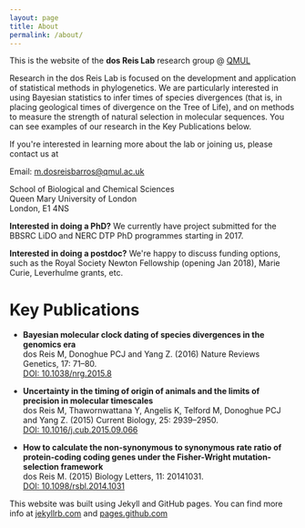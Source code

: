 ```yaml
---
layout: page
title: About
permalink: /about/
---
```


This is the website of the **dos Reis Lab** research group @ [QMUL](http://www.qmul.ac.uk)

Research in the dos Reis Lab is focused on the development and application of statistical methods in phylogenetics. We are particularly interested in using Bayesian statistics to infer times of species divergences (that is, in placing geological times of divergence on the Tree of Life), and on methods to measure the strength of natural selection in molecular sequences. You can see examples of our research in the Key Publications below.

If you're interested in learning more about the lab or joining us, please contact us at

Email: [m.dosreisbarros@qmul.ac.uk](mailto://m.dosreisbarros@qmul.ac.uk)  

School of Biological and Chemical Sciences  
Queen Mary University of London  
London, E1 4NS

**Interested in doing a PhD?** We currently have project submitted for the BBSRC LiDO and NERC DTP PhD programmes starting in 2017.

**Interested in doing a postdoc?** We're happy to discuss funding options, such as the Royal Society Newton Fellowship (opening Jan 2018), Marie Curie, Leverhulme grants, etc.

# Key Publications

- **Bayesian molecular clock dating of species divergences in the genomics era**  
dos Reis M, Donoghue PCJ and Yang Z. (2016) Nature Reviews Genetics, 17: 71–80.  
[DOI: 10.1038/nrg.2015.8](https://dx.doi.org/10.1038/nrg.2015.8)

- **Uncertainty in the timing of origin of animals and the limits of precision in molecular timescales**  
dos Reis M, Thawornwattana Y, Angelis K, Telford M, Donoghue PCJ and Yang Z. (2015) Current Biology, 25: 2939–2950.  
[DOI: 10.1016/j.cub.2015.09.066](https://dx.doi.org/10.1016/j.cub.2015.09.066)

- **How to calculate the non-synonymous to synonymous rate ratio of protein-coding coding genes under the Fisher-Wright mutation-selection framework**  
dos Reis M. (2015) Biology Letters, 11: 20141031.  
[DOI: 10.1098/rsbl.2014.1031](https://dx.doi.org/10.1098/rsbl.2014.1031)

This website was built using Jekyll and GitHub pages. You can find more info at [jekyllrb.com](http://jekyllrb.com/) and [pages.github.com](https://pages.github.com/)
